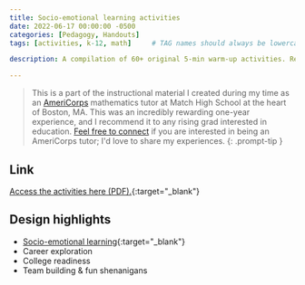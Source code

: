 ```yaml
---
title: Socio-emotional learning activities
date: 2022-06-17 00:00:00 -0500
categories: [Pedagogy, Handouts]
tags: [activities, k-12, math]     # TAG names should always be lowercase

description: A compilation of 60+ original 5-min warm-up activities. Recommended for grade 9-10 small group instruction but can be adapted for any audience.

---
```


> This is a part of the instructional material I created during my time as an [AmeriCorps](https://americorps.gov/) mathematics tutor at Match High School at the heart of Boston, MA. This was an incredibly rewarding one-year experience, and I recommend it to any rising grad interested in education. [Feel free to connect](mailto:xinhuixu02@gmail.com) if you are interested in being an AmeriCorps tutor; I'd love to share my experiences.
{: .prompt-tip }

## Link

[Access the activities here (PDF).](../../assets/lib/SEL-compilation-Xinhui.pdf){:target="_blank"}

## Design highlights

- [Socio-emotional learning](https://safesupportivelearning.ed.gov/hot-topics/social-emotional-learning){:target="_blank"}
- Career exploration
- College readiness
- Team building & fun shenanigans

